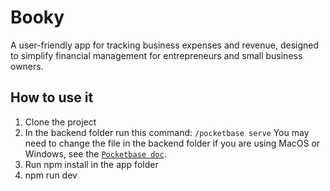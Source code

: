 # Booky
A user-friendly app for tracking business expenses and revenue, designed to simplify financial management for entrepreneurs and small business owners.

## How to use it
1. Clone the project 
2. In the backend folder run this command:
```/pocketbase serve``` You may need to change the file in the backend folder if you are using MacOS or Windows, see the [`Pocketbase doc`](https://pocketbase.io/docs/).
3. Run npm install in the app folder
4. npm run dev
